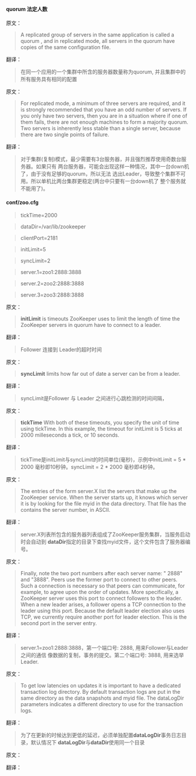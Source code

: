 
#### quorum 法定人数
原文：
> A replicated group of servers in the same application is called a quorum
, and in replicated mode, all servers in the quorum have copies of the
same configuration file.

翻译：
> 在同一个应用的一个集群中所含的服务器数量称为quorum, 并且集群中的所有服务具有相同的配置

原文：
> For replicated mode, a minimum of three servers are required,
and it is strongly recommended that you have an odd number of servers.
If you only have two servers, then you are in a situation where if one
of them fails, there are not enough machines to form a majority quorum.
Two servers is inherently less stable than a single server, because
there are two single points of failure.

翻译：
> 对于集群(复制)模式，最少需要有3台服务器，并且强烈推荐使用奇数台服务器。如果只有
两台服务器，可能会出现这样一种情况，其中一台down机了，由于没有足够的quorum，所以无法
选出Leader，导致整个集群不可用。所以单机比两台集群更稳定(两台中只要有一台down机了
整个服务就不能用了)。


#### conf/zoo.cfg
> tickTime=2000

> dataDir=/var/lib/zookeeper

> clientPort=2181

> initLimit=5

> syncLimit=2

> server.1=zoo1:2888:3888

> server.2=zoo2:2888:3888

> server.3=zoo3:2888:3888


原文：
> **initLimit** is timeouts ZooKeeper uses to limit the length of time the
ZooKeeper servers in quorum have to connect to a leader.

翻译：
> Follower 连接到 Leader的超时时间




原文：
> **syncLimit**  limits how far out of date a server can be from a leader.

翻译：
> syncLimit是Follower 与 Leader 之间进行心跳检测的时间间隔，


原文：
> **tickTime** With both of these timeouts, you specify the unit of time
  using tickTime. In this example, the timeout for initLimit is 5 ticks
  at 2000 milleseconds a tick, or 10 seconds.

翻译：
> tickTime是initLimit与syncLimit的时间单位(毫秒)，示例中initLimit = 5 * 2000
毫秒即10秒钟。syncLimit = 2 * 2000 毫秒即4秒钟。


原文：
> The entries of the form server.X list the servers that make up the
ZooKeeper service. When the server starts up, it knows which server
it is by looking for the file myid in the data directory.
That file has the contains the server number, in ASCII.

翻译：
> server.X列表所包含的服务器列表组成了ZooKeeper服务集群，当服务启动时会自动到
**dataDir**指定的目录下查找myid文件，这个文件包含了服务器编号。


原文：
> Finally, note the two port numbers after each server name: " 2888"
and "3888". Peers use the former port to connect to other peers.
Such a connection is necessary so that peers can communicate,
for example, to agree upon the order of updates. More specifically,
a ZooKeeper server uses this port to connect followers to the leader.
When a new leader arises, a follower opens a TCP connection to the
leader using this port. Because the default leader election also uses
TCP, we currently require another port for leader election.
This is the second port in the server entry.

翻译：
> server.1=zoo1:2888:3888，第一个端口号: 2888, 用来Follower与Leader之间的通信
像数据的复制，事务的提交。第二个端口号: 3888, 用来选举Leader.

原文：
> To get low latencies on updates it is important to have a
dedicated transaction log directory. By default transaction logs
are put in the same directory as the data snapshots and myid file.
The dataLogDir parameters indicates a different directory to use
for the transaction logs.


翻译：
> 为了在更新的时候达到更低的延迟，必须单独配置**dataLogDir**事务日志目录，默认情况下
**dataLogDir**与**dataDir**使用同一个目录






原文：
>

翻译：
>





































